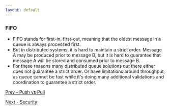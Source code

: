 ```yaml
---
layout: default
---
```


### FIFO

- FIFO stands for first-in, first-out, meaning that the oldest message in a queue is always processed first.
- But in distributed systems, it is hard to maintain a strict order. Message A may be produced prior to message B, but it is hard to guarantee that message A will be stored and consumed prior to message B.
- For these reasons many distributed queue solutions out there either does not guarantee a strict order. Or have limitations around throughput, as queue cannot be fast while it's doing many additional validations and coordination to guarantee a strict order.

[Prev - Push vs Pull](system-design-interview-distributed-message-queue-push-vs-pull)  	

[Next - Security](system-design-interview-distributed-message-queue-security)  
